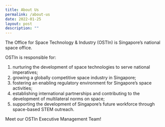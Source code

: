 ```yaml
---
title: About Us
permalink: /about-us
date: 2022-01-25
layout: post
description: ""
---
```

The Office for Space Technology & Industry (OSTIn) is Singapore’s national space office. 

OSTIn is responsible for: 
1. nurturing the development of space technologies to serve national imperatives;
2. growing a globally competitive space industry in Singapore; 
3. fostering an enabling regulatory environment for Singapore’s space activities;
4. establishing international partnerships and contributing to the development of multilateral norms on space; 
5. supporting the development of Singapore’s future workforce through space-based STEM outreach.

Meet our OSTIn Executive Management Team!